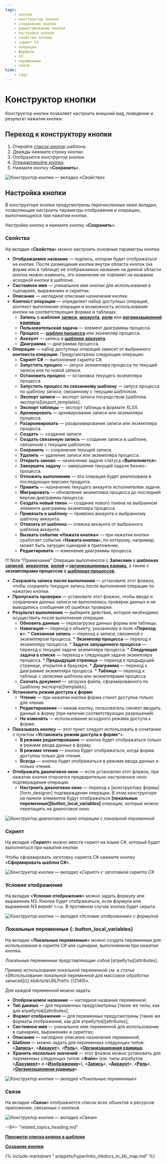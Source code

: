 ```yaml
---
tags:
    - кнопки
    - конструктор кнопки
    - сохранение кнопки
    - редактирование кнопки
    - настройка кнопки
    - свойства кнопки
    - скрипт C#
    - операция
    - формулы
    - n3
    - переменные
    - связи
hide:
    - tags
---
```


# Конструктор кнопки

Конструктор кнопки позволяет настроить внешний вид, поведение и результат нажатия кнопки.

## Переход к конструктору кнопки

1. Откройте [список кнопок](button_list_view.md) шаблона.
2. Дважды нажмите строку кнопки.
3. Отобразится конструктор кнопки.
4. [Отредактируйте кнопку](#настройка-кнопки).
5. Нажмите кнопку «**Сохранить**».

*![Конструктор кнопки — вкладка «Свойства»](button_designer.png)*

## Настройка кнопки

В конструкторе кнопки предусмотрены перечисленные ниже вкладки, позволяющие настроить параметры отображения и операцию, выполняющуюся при нажатии кнопки.

Настройке кнопку и нажмите кнопку «**Сохранить**».

### Свойства

На вкладке «**Свойства**» можно настроить основные параметры кнопки.

* **Отображаемое название** — подпись, которая будет отображаться на кнопке. После размещения кнопки внутри области кнопок (на форме или в таблице) её отображаемое название на данной области кнопок можно изменить, это изменение не повлияет на название исходной кнопки в шаблоне.
* **Системное имя** — уникальное имя кнопки для использования в сценариях, выражениях и скриптах.
* **Описание** — наглядное описание назначения кнопки.
* **Контекст операции** — определяет набор доступных операций, контекст выполнения операции и возможность использования кнопки на соответствующих формах и таблицах.
    * **Запись** в **шаблоне** **[записи](record_templates.md)**, **[аккаунта](account_templates.md)**, **[роли](role_templates.md)** или **[организационной единицы](organizational_unit_templates.md)**.
    * **Пользовательская задача** — элемент диаграммы процесса.
    * **Процесс** — **[шаблон процесса](process_templates.md)** или экземпляр процесса.
    * **Аккаунт** — запись в **[шаблоне аккаунта](account_templates.md)**.
    * **Диаграмма** — диаграмма процесса.
* **Операция** — набор доступных операций зависит от выбранного **контекста операции**. Предусмотрены следующие операции:
    * **Скрипт C#** — выполнение скрипта C#.
    * **Запустить процесс** — запуск экземпляра процесса по текущей записи или по новой записи.
    * **Остановить процесс** — остановка текущего экземпляра процесса.
    * **Запустить процесс по связанному шаблону** — запуск процесса по шаблону записи, связанному с текущим шаблоном.
    * **Экспорт записи** — экспорт записи посредством [шаблона экспорта][export_templates].
    * **Экспорт таблицы** — экспорт таблицы в формате XLSX.
    * **Архивировать** — архивирование записи или экземпляра процесса.
    * **Разархивировать** — разархивирование записи или экземпляра процесса.
    * **Создать** — создание записи.
    * **Создать связанную запись** — создание записи в шаблоне, связанном с текущим шаблоном.
    * **Сохранить** — сохранение текущей записи.
    * **Удалить** — удаление записи или экземпляра процесса.
    * **Открыть заново** — назначение задаче статуса «**Выполняется**».
    * **Завершить задачу** — завершение текущей задачи бизнес-процесса.
    * **Отложить выполнение** — эта операция будет реализована в последующих версиях продукта.
    * **Принять** — назначение текущего аккаунта исполнителем задачи.
    * **Мигрировать** — обновление экземпляра процесса до последней версии диаграммы процесса.
    * **Создать новый токен** — создание нового токена на выбранном элементе диаграммы экземпляра процесса.
    * **Привязать к шаблону** — привязка аккаунта к выбранному шаблону аккаунта.
    * **Отвязать от шаблона** — отвязка аккаунта от выбранного шаблона аккаунта.
    * **Вызвать событие «Нажата кнопка»** — при нажатии кнопки сработает событие «**Нажата кнопка**», по которому, например, может быть запущен сценарий в приложении.
    * **Редактировать** — изменение диаграммы процесса.

!!! Note "Примечание"
    Операции выполняются с **Записями** в **шаблонах** [**записей**](record_templates.md), [**аккаунтов**](account_templates.md), [**ролей**](role_templates.md) и [**организационных единиц**](organizational_unit_templates.md), а также с **экземплярами процессов** в **[шаблонах процессов](process_templates.md)**.

* **Сохранять запись после выполнения** — установите этот флажок, чтобы сохранять текущую запись после выполнения операции по нажатию кнопки.
* **Пропускать проверки** — установите этот флажок, чтобы вводе и сохранении данных записи не выполнялись проверки данных и не выводились сообщения об ошибках проверки.
* **Результат выполнения** — выберите действие, которое необходимо осуществить после выполнения операции.
    * **Обновить данные** — перезагрузка данных формы или таблицы.
    * **Навигация** — переход к объекту, указанному в поле «**Переход к**»:
          * **Связанная запись** — переход к записи, связанной с экземпляром процесса.
          * **Экземпляр процесса** — переход к экземпляру процесса.
          * **Задача запущенного процесса** — переход к текущей задаче экземпляра процесса.
          * **Следующая задача в списке** — переход к следующей задаче экземпляра процесса.
          * **Предыдущая страница** — переход к предыдущей странице, открытой в браузере.
          * **Диаграмма** — переход к диаграмме экземпляра процесса.
          * **Таблица** — переход к таблице с записями шаблона или экземплярами процесса.
    * **Скачать документ** — загрузка файла, сформированного по [шаблону экспорта][templates].
* **Установить режим доступа к форме**
    * **Чтение** — при нажатии кнопки форма станет доступна только для чтения.
    * **Редактирование** — нажав кнопку, пользователь сможет вводить данные в форму (при наличии соответствующих разрешений).
    *  **Не изменять** — использование исходного режима доступа к форме.
* **Показывать кнопку** — этот пункт следует использовать в сочетании с пунктом «**Установить режим доступа к форме***».
    * **В режиме редактирования** — кнопка будет отображаться только в режиме ввода данных в форму.
    * **В режиме чтения** — кнопка будет отображаться, когда форма доступна только для чтения.
    * **Всегда** — кнопка будет отображаться в режиме ввода данных и только чтения.
* **Отображать диалоговое окно** — если установлен этот флажок, при нажатии кнопки откроется предварительно настроенное окно подтверждения операции.
    * **Настроить диалоговое окно** — переход к [конструктору формы][form_designer] подтверждения операции. В этом конструкторе на панели элементов будут отображаться **[локальные переменные][button_local_variables]** операции, которые можно перетащить на диалоговое окно.

*![Конструктор диалогового окна операции с локальной переменной](button_designer_dialogue_designer.png)*

### Скрипт

На вкладке «**Скрипт**» можно ввести скрипт на языке C#, который будет выполняться при нажатии кнопки.

Чтобы сформировать заготовку скрипта C# нажмите кнопку «**Сформировать шаблон C#**».

*![Конструктор кнопки — вкладка «Скрипт» с заготовкой скрипта C#](button_designer_script.png)*

### Условие отображения

На вкладке «**Условие отображения**» можно задать формулу или выражение N3. Кнопка будет отображаться, если формула или выражение N3 вернёт `true`. В противном случае кнопка будет скрыта.

*![Конструктор кнопки — вкладка «Условие отображение» с формулой](button_designer_display_condition.png)*

### Локальные переменные {: button_local_variables}

На вкладке «**Локальные переменные**» можно создать переменные для использования в скрипте C# или сценарии, выполняемом при нажатии кнопки.

Локальные переменные представляющие собой [атрибуты][attributes].

Пример использования локальной переменной см. в статье «[Использование локальной переменной для массовой обработки записей]({{ kbArticleURLPrefix }}2140)».

Для каждой переменной можно задать:

* **Отображаемое название** — наглядное название переменной;
* **Тип данных** — для переменных предусмотрены [такие же типы, как для атрибутов][attributes];
* **Формат отображения** — для переменных предусмотрены [такие же форматы отображения, как для атрибутов][attributes];
* **Системное имя** — уникальное имя переменной для использования в сценариях, выражениях и скриптах;
* **Описание** — наглядное описание назначения переменной;
* **Шаблон** — можно задать для переменных следующих типов: «**[Запись](attribute_record.md)**», «**[Аккаунт](attribute_account.md)**», «**[Роль](attribute_role.md)**», «**[Организационная единица](attribute_organizational_unit.md)**;
* **Хранить несколько значений** — этот флажок можно установить для переменных следующих типов: «**Файл**» (см. типы атрибутов «**[Документ](attribute_document.md)**» и «**[Изображение](attribute_image.md)**»), «**[Запись](attribute_record.md)**», «**[Аккаунт](attribute_account.md)**», «**[Роль](attribute_role.md)**», «**[Организационная единица](attribute_organizational_unit.md)**».

*![Конструктор кнопки — вкладка «Локальные переменные»](button_designer_local_variables.png)*

### Связи

На вкладке «**Связи**» отображается список всех объектов и ресурсов приложения, связанных с кнопкой.

*![Конструктор кнопки — вкладка «Связи»](button_designer_relations.png)*

--8<-- "related_topics_heading.md"

**[Просмотр списка кнопок в шаблоне](button_list_view.md)**

**[Создание кнопки](button_creation.md)**

{%
include-markdown ".snippets/hyperlinks_mkdocs_to_kb_map.md"
%}
